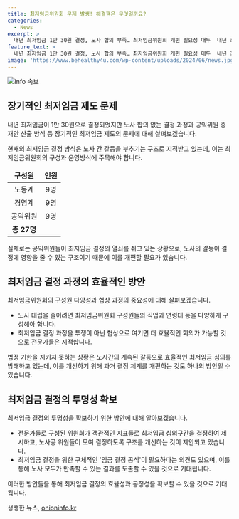 ```yaml
---
title: 최저임금위원회 문제 발생! 해결책은 무엇일까요?
categories:
  - News
excerpt: >
  내년 최저임금 1만 30원 결정, 노사 합의 부족… 최저임금위원회 개편 필요성 대두  내년 최저임금이 1만 30원으로 결정되었지만, 노사 간 합의 부족으로 인한 결정과정 문제가 지적되고 있습니다. 최저임금위원회의 결정 방식과 구성에 대한 논란도 계속되고 있어, 전문가들은 해당 체계의 개편을 촉구하고 있습니다. 현재의 결정 체계는 노·사·공 모두가 합의해야 하는 구조인데, 이는 지속적인 갈등을 야기하고 있습니다. 노사 의견 차이를 줄이고 사회적 합의를 이루기 위해서는 최저임금위원회의 구성과 운영 방식을 개혁해야 한다는 목소리가 나오고 있습니다. 해당 문제를 해결하기 위해서는 사회적 갈등을 최소화하고 공론화에 주력할 필요가 있습니다.
feature_text: >
  내년 최저임금 1만 30원 결정, 노사 합의 부족… 최저임금위원회 개편 필요성 대두  내년 최저임금이 1만 30원으로 결정되었지만, 노사 간 합의 부족으로 인한 결정과정 문제가 지적되고 있습니다. 최저임금위원회의 결정 방식과 구성에 대한 논란도 계속되고 있어, 전문가들은 해당 체계의 개편을 촉구하고 있습니다. 현재의 결정 체계는 노·사·공 모두가 합의해야 하는 구조인데, 이는 지속적인 갈등을 야기하고 있습니다. 노사 의견 차이를 줄이고 사회적 합의를 이루기 위해서는 최저임금위원회의 구성과 운영 방식을 개혁해야 한다는 목소리가 나오고 있습니다. 해당 문제를 해결하기 위해서는 사회적 갈등을 최소화하고 공론화에 주력할 필요가 있습니다.
image: 'https://www.behealthy4u.com/wp-content/uploads/2024/06/news.jpg'
---
```


<p><img src="https://www.behealthy4u.com/wp-content/uploads/2024/06/news.jpg" alt="info 속보" /></p>

<h2 data-ke-size="size26">장기적인 최저임금 제도 문제</h2>

<p data-ke-size="size16">내년 최저임금이 1만 30원으로 결정되었지만 노사 합의 없는 결정 과정과 공익위원 중재안 산출 방식 등 장기적인 최저임금 제도의 문제에 대해 살펴보겠습니다.</p>

<p data-ke-size="size16">현재의 최저임금 결정 방식은 노사 간 갈등을 부추기는 구조로 지적받고 있는데, 이는 최저임금위원회의 구성과 운영방식에 주목해야 합니다.</p>

<table>
<thead>
<tr>
<td style="text-align: center; height: 17px;"><b>구성원</b></td>
<td style="text-align: center; height: 17px;"><b>인원</b></td>
</tr>
</thead>
<tbody>
<tr>
<td style="text-align: center; height: 17px;">노동계</td>
<td style="text-align: center; height: 17px;">9명</td>
</tr>
<tr>
<td style="text-align: center; height: 17px;">경영계</td>
<td style="text-align: center; height: 17px;">9명</td>
</tr>
<tr>
<td style="text-align: center; height: 17px;">공익위원</td>
<td style="text-align: center; height: 17px;">9명</td>
</tr>
<tr>
<td style="text-align: center; height: 17px;"><b>총 27명</b></td>
<td style="text-align: center; height: 17px;"></td>
</tr>
</tbody>
</table>

<p data-ke-size="size16">실제로는 공익위원들이 최저임금 결정의 열쇠를 쥐고 있는 상황으로, 노사의 갈등이 결정에 영향을 줄 수 있는 구조이기 때문에 이를 개편할 필요가 있습니다.</p>

<h2 data-ke-size="size26">최저임금 결정 과정의 효율적인 방안</h2>

<p data-ke-size="size16">최저임금위원회의 구성원 다양성과 협상 과정의 중요성에 대해 살펴보겠습니다.</p>

<ul>
<li>노사 대립을 줄이려면 최저임금위원회 구성원들의 직업과 연령대 등을 다양하게 구성해야 합니다.</li>
<li>최저임금 결정 과정을 투쟁이 아닌 협상으로 여기면 더 효율적인 회의가 가능할 것으로 전문가들은 지적합니다.</li>
</ul>

<p data-ke-size="size16">법정 기한을 지키지 못하는 상황은 노사간의 계속된 갈등으로 효율적인 최저임금 심의를 방해하고 있는데, 이를 개선하기 위해 과거 결정 체계를 개편하는 것도 하나의 방안일 수 있습니다.</p>

<h2 data-ke-size="size26">최저임금 결정의 투명성 확보</h2>

<p data-ke-size="size16">최저임금 결정의 투명성을 확보하기 위한 방안에 대해 알아보겠습니다.</p>

<ul>
<li>전문가들로 구성된 위원회가 객관적인 지표들로 최저임금 심의구간을 결정하여 제시하고, 노사공 위원들이 모여 결정하도록 구조를 개선하는 것이 제안되고 있습니다.</li>
<li>최저임금 결정을 위한 구체적인 '임금 결정 공식'이 필요하다는 의견도 있으며, 이를 통해 노사 모두가 만족할 수 있는 결과를 도출할 수 있을 것으로 기대됩니다.</li>
</ul>

<p data-ke-size="size16">이러한 방안들을 통해 최저임금 결정의 효율성과 공정성을 확보할 수 있을 것으로 기대됩니다.</p>
생생한 뉴스, <a href="https://onioninfo.kr" rel="dofollow">onioninfo.kr</a>


